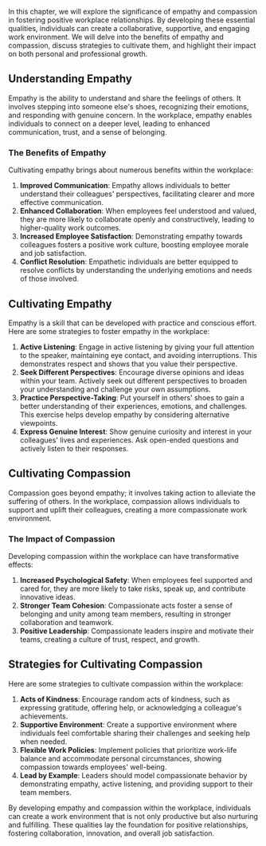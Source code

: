 
In this chapter, we will explore the significance of empathy and compassion in fostering positive workplace relationships. By developing these essential qualities, individuals can create a collaborative, supportive, and engaging work environment. We will delve into the benefits of empathy and compassion, discuss strategies to cultivate them, and highlight their impact on both personal and professional growth.

Understanding Empathy
---------------------

Empathy is the ability to understand and share the feelings of others. It involves stepping into someone else's shoes, recognizing their emotions, and responding with genuine concern. In the workplace, empathy enables individuals to connect on a deeper level, leading to enhanced communication, trust, and a sense of belonging.

### The Benefits of Empathy

Cultivating empathy brings about numerous benefits within the workplace:

1. **Improved Communication**: Empathy allows individuals to better understand their colleagues' perspectives, facilitating clearer and more effective communication.
2. **Enhanced Collaboration**: When employees feel understood and valued, they are more likely to collaborate openly and constructively, leading to higher-quality work outcomes.
3. **Increased Employee Satisfaction**: Demonstrating empathy towards colleagues fosters a positive work culture, boosting employee morale and job satisfaction.
4. **Conflict Resolution**: Empathetic individuals are better equipped to resolve conflicts by understanding the underlying emotions and needs of those involved.

Cultivating Empathy
-------------------

Empathy is a skill that can be developed with practice and conscious effort. Here are some strategies to foster empathy in the workplace:

1. **Active Listening**: Engage in active listening by giving your full attention to the speaker, maintaining eye contact, and avoiding interruptions. This demonstrates respect and shows that you value their perspective.
2. **Seek Different Perspectives**: Encourage diverse opinions and ideas within your team. Actively seek out different perspectives to broaden your understanding and challenge your own assumptions.
3. **Practice Perspective-Taking**: Put yourself in others' shoes to gain a better understanding of their experiences, emotions, and challenges. This exercise helps develop empathy by considering alternative viewpoints.
4. **Express Genuine Interest**: Show genuine curiosity and interest in your colleagues' lives and experiences. Ask open-ended questions and actively listen to their responses.

Cultivating Compassion
----------------------

Compassion goes beyond empathy; it involves taking action to alleviate the suffering of others. In the workplace, compassion allows individuals to support and uplift their colleagues, creating a more compassionate work environment.

### The Impact of Compassion

Developing compassion within the workplace can have transformative effects:

1. **Increased Psychological Safety**: When employees feel supported and cared for, they are more likely to take risks, speak up, and contribute innovative ideas.
2. **Stronger Team Cohesion**: Compassionate acts foster a sense of belonging and unity among team members, resulting in stronger collaboration and teamwork.
3. **Positive Leadership**: Compassionate leaders inspire and motivate their teams, creating a culture of trust, respect, and growth.

Strategies for Cultivating Compassion
-------------------------------------

Here are some strategies to cultivate compassion within the workplace:

1. **Acts of Kindness**: Encourage random acts of kindness, such as expressing gratitude, offering help, or acknowledging a colleague's achievements.
2. **Supportive Environment**: Create a supportive environment where individuals feel comfortable sharing their challenges and seeking help when needed.
3. **Flexible Work Policies**: Implement policies that prioritize work-life balance and accommodate personal circumstances, showing compassion towards employees' well-being.
4. **Lead by Example**: Leaders should model compassionate behavior by demonstrating empathy, active listening, and providing support to their team members.

By developing empathy and compassion within the workplace, individuals can create a work environment that is not only productive but also nurturing and fulfilling. These qualities lay the foundation for positive relationships, fostering collaboration, innovation, and overall job satisfaction.
